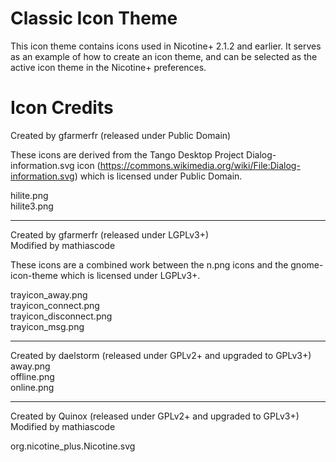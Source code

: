 # Classic Icon Theme

This icon theme contains icons used in Nicotine+ 2.1.2 and earlier. It serves as an example of how to create an icon theme, and can be selected as the active icon theme in the Nicotine+ preferences.

# Icon Credits

Created by gfarmerfr (released under Public Domain)

These icons are derived from the Tango Desktop Project Dialog-information.svg icon
(https://commons.wikimedia.org/wiki/File:Dialog-information.svg) which is licensed under Public Domain.

hilite.png  
hilite3.png

---

Created by gfarmerfr (released under LGPLv3+)  
Modified by mathiascode

These icons are a combined work between the n.png icons and the gnome-icon-theme
which is licensed under LGPLv3+.

trayicon_away.png  
trayicon_connect.png  
trayicon_disconnect.png  
trayicon_msg.png

---

Created by daelstorm (released under GPLv2+ and upgraded to GPLv3+)
away.png  
offline.png  
online.png

---

Created by Quinox (released under GPLv2+ and upgraded to GPLv3+)  
Modified by mathiascode

org.nicotine_plus.Nicotine.svg
